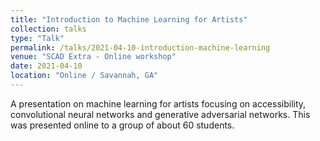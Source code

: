 ```yaml
---
title: "Introduction to Machine Learning for Artists"
collection: talks
type: "Talk"
permalink: /talks/2021-04-10-introduction-machine-learning
venue: "SCAD Extra - Online workshop"
date: 2021-04-10
location: "Online / Savannah, GA"
---
```


A presentation on machine learning for artists focusing on accessibility, convolutional neural networks and generative adversarial networks. This was presented online to a group of about 60 students.
